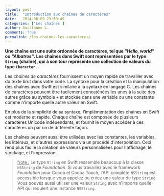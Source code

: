 ```yaml
---
layout: post
title:  "Introduction aux chaînes de caractères"
date:   2014-06-09 23:50:49
categories: ['Les chaînes']
author: Guillaume L.
comments: True
permalink: /les-chaines-les-caracteres/
---
```


**Une chaîne est une suite ordonnée de caractères, tel que _"Hello, world"_ ou _"Albatros"_. Les chaînes dans Swift sont représentées par le type <code>String</code> (chaîne), qui à son tour représente une collection de valeurs du type <code>Character</code>.**

Les _chaînes de caractères_ fournissent un moyen rapide de travailler avec du texte brut dans votre code. La syntaxe pour la création et la manipulation des chaînes avec Swift est similaire à la syntaxe en langage C. Les chaînes de caractères peuvent être facilement concaténées les unes à la suite des autres grâce au symbole <code>+</code> et stockée dans une variable ou une constante comme n'importe quelle autre valeur en Swift.

En plus de la simplicité de sa syntaxe, l’implémentation des chaines en Swift est moderne et rapide. Chaque chaîne est composée de plusieurs caractères Unicode indépendants, et fournit le moyen accéder à ces caractères un par un de différente façon.

Les chaînes peuvent aussi être utilisées avec les constantes, les variables, les littéraux, et d'autres expressions via un procédé d'interpolation. Ceci rend plus facile la création de valeurs personnalisées pour l'affichage, le stockage, et l’impression.

><u>Note :</u> Le type <code>String</code> en Swift ressemble beaucoup à la classe <code>NSString</code> de *Foundation*. Si vous travaillez avec le framework *Foundation* pour Cocoa et Cocoa Touch, l'API complète <code>NSString</code> est accessible lorsque vous appelez ou créez une valeur de type <code>String</code>. Vous pouvez aussi utiliser une valeur <code>String</code> avec n'importe quelle API qui requiert une instance <code>NSString</code>.